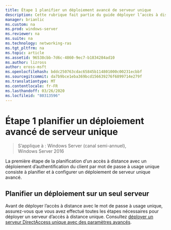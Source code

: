 ```yaml
---
title: Étape 1 planifier un déploiement avancé de serveur unique
description: Cette rubrique fait partie du guide déployer l’accès à distance avec l’authentification par mot de passe à usage unique dans Windows Server 2016.
manager: brianlic
ms.custom: na
ms.prod: windows-server
ms.reviewer: na
ms.suite: na
ms.technology: networking-ras
ms.tgt_pltfrm: na
ms.topic: article
ms.assetid: 96538cbb-7d6c-4860-9ec7-b1834284ad10
ms.author: lizross
author: eross-msft
ms.openlocfilehash: bddc250763cdac65845b114801000c00231ecbbf
ms.sourcegitcommit: da7b9bce1eba369bcd156639276f6899714e279f
ms.translationtype: MT
ms.contentlocale: fr-FR
ms.lasthandoff: 03/26/2020
ms.locfileid: "80313596"
---
```

# <a name="step-1-plan-an-advanced-single-server-deployment"></a>Étape 1 planifier un déploiement avancé de serveur unique

>S’applique à : Windows Server (canal semi-annuel), Windows Server 2016

La première étape de la planification d’un accès à distance avec un déploiement d’authentification du client par mot de passe à usage unique consiste à planifier et à configurer un déploiement de serveur unique avancé.  
  
## <a name="plan-a-single-server-deployment"></a>Planifier un déploiement sur un seul serveur  
Avant de déployer l’accès à distance avec le mot de passe à usage unique, assurez-vous que vous avez effectué toutes les étapes nécessaires pour déployer un serveur d’accès à distance unique. Consultez [déployer un serveur DirectAccess unique avec des paramètres avancés](https://technet.microsoft.com/windows-server-docs/networking/remote-access/directaccess/single-server-advanced/deploy-a-single-directaccess-server-with-advanced-settings).  
  


